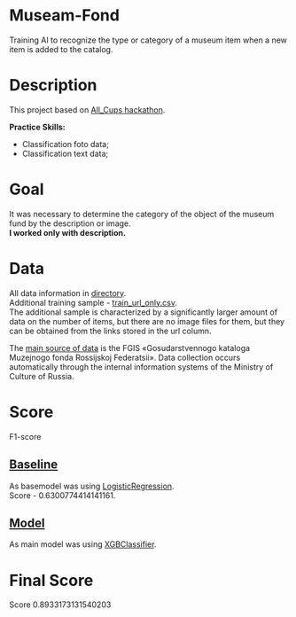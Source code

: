 # Museam-Fond
Training AI to recognize the type or category of a museum item when a new item is added to the catalog.


# Description
This project based on [All_Cups hackathon](https://cups.mail.ru/ru/tasks/1087).  

**Practice Skills:**
-  Classification foto data;
-  Classification text data;

# Goal
It was necessary to determine the category of the object of the museum fund by the description or image.   
**I worked only with description.**

# Data
All data information in [directory](/data).  
Additional training sample - [train_url_only.csv](https://cups.mail.ru/ru/tasks/1087).  
The additional sample is characterized by a significantly larger amount of data on the number of items, but there are no image files for them, but they can be obtained from the links stored in the url column.  

The [main source of data](https://opendata.mkrf.ru/opendata/7705851331-museum-exhibits) is the FGIS «Gosudarstvennogo kataloga Muzejnogo fonda Rossijskoj Federatsii». Data collection occurs automatically through the internal information systems of the Ministry of Culture of Russia.

# Score
F1-score

## [Baseline](/NLP_MUSEAM.ipynb)
As basemodel was using [LogisticRegression](https://scikit-learn.org/stable/modules/generated/sklearn.linear_model.LogisticRegression.html).  
Score - 0.6300774414141161.
## [Model](/NLP_MUSEAM.ipynb)
As main model was using [XGBClassifier](https://xgboost.readthedocs.io/en/latest/python/python_api.html).
# Final Score
Score 0.8933173131540203
